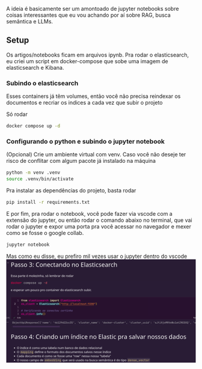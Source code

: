A ideia é basicamente ser um amontoado de jupyter notebooks sobre coisas interessantes que eu vou achando por aí sobre RAG, busca semântica e LLMs.


## Setup
Os artigos/notebooks ficam em arquivos ipynb.
Pra rodar o elasticsearch, eu criei um script em docker-compose que sobe uma imagem de elasticsearch e Kibana.

### Subindo o elasticsearch
Esses containers já têm volumes, então você não precisa reindexar os documentos e recriar os indices a cada vez que subir o projeto

Só rodar

```bash
docker compose up -d
```

### Configurando o python e subindo o jupyter notebook

(Opcional) Crie um ambiente virtual com venv. Caso você não deseje ter risco de conflitar com algum pacote já instalado na máquina

```bash
python -m venv .venv
source .venv/bin/activate
```

Pra instalar as dependências do projeto, basta rodar 
```bash
pip install -r requirements.txt
```
E por fim, pra rodar o notebook, você pode fazer via vscode com a extensão do jupyter, ou então rodar o comando abaixo no terminal, que vai rodar o jupyter e expor uma porta pra você acessar no navegador e mexer como se fosse o google collab.
```bash
jupyter notebook
```

Mas como eu disse, eu prefiro mil vezes usar o jupyter dentro do vscode
![](./jupyter_on_vscode.png)